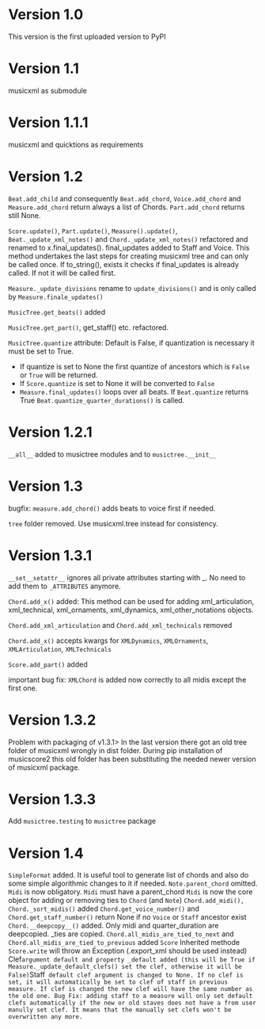 # Version 1.0

This version is the first uploaded version to PyPI

# Version 1.1
musicxml as submodule

# Version 1.1.1
musicxml and quicktions as requirements

# Version 1.2
`Beat.add_child` and consequently `Beat.add_chord`, `Voice.add_chord` and `Measure.add_chord` return always a list of Chords. `Part.add_chord` returns still None.

`Score.update()`, `Part.update()`, `Measure().update()`, `Beat._update_xml_notes()` and `Chord._update_xml_notes()` refactored and renamed 
to x.final_updates(). final_updates added to Staff and Voice. This method undertakes the last steps for creating musicxml tree and can 
only be called once. If to_string(), exists it checks if final_updates is already called. If not it will be called first.

`Measure._update_divisions` rename to `update_divisions()` and is only called by `Measure.finale_updates()`

`MusicTree.get_beats()` added

`MusicTree.get_part()`, get_staff() etc. refactored.

`MusicTree.quantize` attribute: Default is False, if quantization is necessary it must be set to True. 
  * If quantize is set to None the first quantize of ancestors which is `False` or `True` will be returned.
  * If `Score.quantize` is set to None it will be converted to `False`
  * `Measure.final_updates()` loops over all beats. If `Beat.quantize` returns True `Beat.quantize_quarter_durations()` is called.

# Version 1.2.1
``__all__`` added to musictree modules and to ``musictree.__init__``

# Version 1.3
bugfix: ``measure.add_chord()`` adds beats to voice first if needed. 

``tree`` folder removed. Use musicxml.tree instead for consistency.

# Version 1.3.1
``__set__setattr__`` ignores all private attributes starting with _. No need to add them to ``_ATTRIBUTES`` anymore.

``Chord.add_x()`` added: This method can be used for adding xml_articulation, xml_technical, xml_ornaments, xml_dynamics, 
xml_other_notations objects.

``Chord.add_xml_articulation`` and ``Chord.add_xml_technicals`` removed

``Chord.add_x()`` accepts kwargs for ``XMLDynamics``, ``XMLOrnaments``, ``XMLArticulation``, ``XMLTechnicals``

``Score.add_part()`` added

important bug fix: ``XMLChord`` is added now correctly to all midis except the first one.

# Version 1.3.2
Problem with packaging of v1.3.1> In the last version there got an old tree folder of musicxml wrongly in dist folder. During pip installation of musicscore2 this old folder has been substituting the needed newer version of musicxml package.


# Version 1.3.3
Add `musictree.testing` to `musictree` package

# Version 1.4
``SimpleFormat`` added. It is useful tool to generate list of chords and also do some simple algorithmic changes to it if needed. 
 ``Note.parent_chord`` omitted. ``Midi`` is now obligatory. ``Midi`` must have a parent_chord
 ``Midi`` is now the core object for adding or removing ties to ``Chord`` (and ``Note``) 
``Chord.add_midi(), Chord._sort_midis()`` added
``Chord.get_voice_number()`` and ``Chord.get_staff_number()`` return None if no ``Voice`` or ``Staff`` ancestor exist
``Chord.__deepcopy__()`` added. Only midi and quarter_duration are deepcopied. _ties are copied.
``Chord.all_midis_are_tied_to_next`` and ``Chord.all_midis_are_tied_to_previous`` added
``Score`` Inherited methode ``Score.write`` will throw an Exception (.export_xml should be used instead)``
``Clef`` argument default and property _default added (this will be True if Measure._update_default_clefs() set the clef, otherwise it will be False)
``Staff`` default clef argument is changed to None. If no clef is set, it will automatically be set to clef of staff in previous measure. If clef is changed the new clef will have the same number as the old one.
Bug Fix: adding staff to a measure will only set default clefs automatically if the new or old staves does not have a from user manully set clef. It means that the manually set clefs won't be overwritten any more.``


